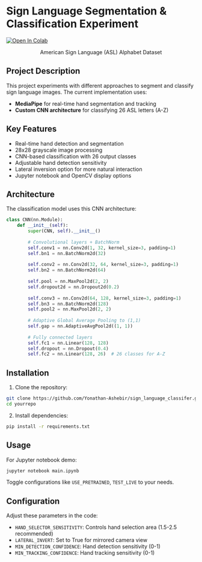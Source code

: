 # Sign Language Segmentation & Classification Experiment

[![Open In Colab](https://colab.research.google.com/assets/colab-badge.svg)](https://colab.research.google.com/github/Yonathan-Ashebir/sign_language_classifer/blob/main/main.ipynb)

<div align="center">
  <!-- <img src="https://storage.googleapis.com/kaggle-datasets-images/3258/5339/4e4f183e7a5e0a8d7a1c4a8f8d0a8b8d/dataset-cover.jpg" width="400" alt="ASL Dataset Example"> -->
  <p>American Sign Language (ASL) Alphabet Dataset</p>
</div>

## Project Description

This project experiments with different approaches to segment and classify sign language images. The current implementation uses:

- **MediaPipe** for real-time hand segmentation and tracking
- **Custom CNN architecture** for classifying 26 ASL letters (A-Z)

## Key Features

- Real-time hand detection and segmentation
- 28x28 grayscale image processing
- CNN-based classification with 26 output classes
- Adjustable hand detection sensitivity
- Lateral inversion option for more natural interaction
- Jupyter notebook and OpenCV display options

## Architecture

The classification model uses this CNN architecture:

```python
class CNN(nn.Module):
    def __init__(self):
        super(CNN, self).__init__()
        
        # Convolutional layers + BatchNorm
        self.conv1 = nn.Conv2d(1, 32, kernel_size=3, padding=1)
        self.bn1 = nn.BatchNorm2d(32)
        
        self.conv2 = nn.Conv2d(32, 64, kernel_size=3, padding=1)
        self.bn2 = nn.BatchNorm2d(64)
        
        self.pool = nn.MaxPool2d(2, 2)
        self.dropout2d = nn.Dropout2d(0.2)
        
        self.conv3 = nn.Conv2d(64, 128, kernel_size=3, padding=1)
        self.bn3 = nn.BatchNorm2d(128)
        self.pool2 = nn.MaxPool2d(2, 2)
        
        # Adaptive Global Average Pooling to (1,1)
        self.gap = nn.AdaptiveAvgPool2d((1, 1))
        
        # Fully connected layers
        self.fc1 = nn.Linear(128, 128)
        self.dropout = nn.Dropout(0.4)
        self.fc2 = nn.Linear(128, 26)  # 26 classes for A-Z
```

## Installation

1. Clone the repository:
```bash
git clone https://github.com/Yonathan-Ashebir/sign_language_classifer.git
cd yourrepo
```

2. Install dependencies:
```bash
pip install -r requirements.txt
```

## Usage

For Jupyter notebook demo:
```bash
jupyter notebook main.ipynb
```

Toggle configurations like `USE_PRETRAINED`, `TEST_LIVE` to your needs.

## Configuration

Adjust these parameters in the code:

- `HAND_SELECTOR_SENSITIVITY`: Controls hand selection area (1.5-2.5 recommended)
- `LATERAL_INVERT`: Set to True for mirrored camera view
- `MIN_DETECTION_CONFIDENCE`: Hand detection sensitivity (0-1)
- `MIN_TRACKING_CONFIDENCE`: Hand tracking sensitivity (0-1)

<!-- ## Developers

- [Developer 1](https://github.com/dev1)
- [Developer 2](https://github.com/dev2)
- [Developer 3](https://github.com/dev3) -->
